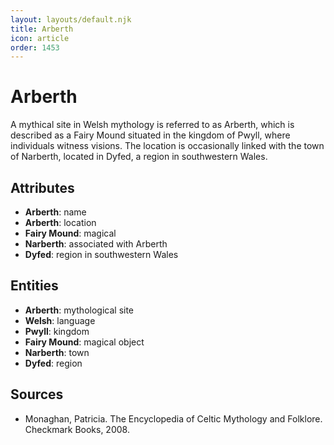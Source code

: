 ```yaml
---
layout: layouts/default.njk
title: Arberth
icon: article
order: 1453
---
```

# Arberth

A mythical site in Welsh mythology is referred to as Arberth, which is described as a Fairy Mound situated in the kingdom of Pwyll, where individuals witness visions. The location is occasionally linked with the town of Narberth, located in Dyfed, a region in southwestern Wales.

## Attributes

- **Arberth**: name
- **Arberth**: location
- **Fairy Mound**: magical
- **Narberth**: associated with Arberth
- **Dyfed**: region in southwestern Wales

## Entities

- **Arberth**: mythological site
- **Welsh**: language
- **Pwyll**: kingdom
- **Fairy Mound**: magical object
- **Narberth**: town
- **Dyfed**: region

## Sources

- Monaghan, Patricia. The Encyclopedia of Celtic Mythology and Folklore. Checkmark Books, 2008.

